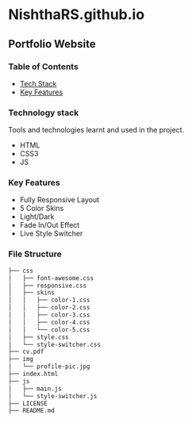 # NishthaRS.github.io


## Portfolio Website

### Table of Contents

  - [Tech Stack](#technology-stack)
  - [Key Features](#key-features)

### Technology stack

Tools and technologies learnt and used in the project.

 - HTML
 - CSS3
 - JS

### Key Features
 - Fully Responsive Layout
 - 5 Color Skins
 - Light/Dark
 - Fade In/Out Effect
 - Live Style Switcher

### File Structure

```bash
├── css
│   ├── font-awesome.css
│   ├── responsive.css
│   ├── skins
│   │   ├── color-1.css
│   │   ├── color-2.css
│   │   ├── color-3.css
│   │   ├── color-4.css
│   │   └── color-5.css
│   ├── style.css
│   └── style-switcher.css
├── cv.pdf
├── img
│   └── profile-pic.jpg
├── index.html
├── js
│   ├── main.js
│   └── style-switcher.js
├── LICENSE
├── README.md

```





